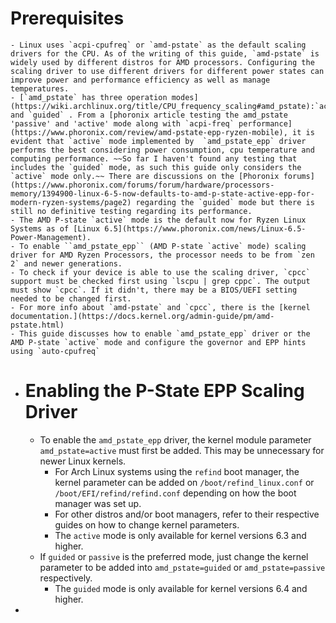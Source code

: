 # Prerequisites
	- Linux uses `acpi-cpufreq` or `amd-pstate` as the default scaling drivers for the CPU. As of the writing of this guide, `amd-pstate` is widely used by different distros for AMD processors. Configuring the scaling driver to use different drivers for different power states can improve power and performance efficiency as well as manage temperatures.
	- [`amd_pstate` has three operation modes](https://wiki.archlinux.org/title/CPU_frequency_scaling#amd_pstate):`active`,`passive` and `guided` . From a [phoronix article testing the amd_pstate 'passive' and 'active' mode along with `acpi-freq` performance](https://www.phoronix.com/review/amd-pstate-epp-ryzen-mobile), it is evident that `active` mode implemented by  `amd_pstate_epp` driver performs the best considering power consumption, cpu temperature and  computing performance. ~~So far I haven't found any testing that includes the `guided` mode, as such this guide only considers the `active` mode only.~~ There are discussions on the [Phoronix forums](https://www.phoronix.com/forums/forum/hardware/processors-memory/1394900-linux-6-5-now-defaults-to-amd-p-state-active-epp-for-modern-ryzen-systems/page2) regarding the `guided` mode but there is still no definitive testing regarding its performance.
	- The AMD P-state `active` mode is the default now for Ryzen Linux Systems as of [Linux 6.5](https://www.phoronix.com/news/Linux-6.5-Power-Management).
	- To enable ``amd_pstate_epp`` (AMD P-state `active` mode) scaling driver for AMD Ryzen Processors, the processor needs to be from `zen 2` and newer generations.
	- To check if your device is able to use the scaling driver, `cpcc` support must be checked first using `lscpu | grep cppc`. The output must show `cpcc`. If it didn't, there may be a BIOS/UEFI setting needed to be changed first.
	- For more info about `amd-pstate` and `cpcc`, there is the [kernel documentation.](https://docs.kernel.org/admin-guide/pm/amd-pstate.html)
	- This guide discusses how to enable `amd_pstate_epp` driver or the AMD P-state `active` mode and configure the governor and EPP hints using `auto-cpufreq`
- # Enabling the P-State EPP Scaling Driver
	- To enable the `amd_pstate_epp` driver, the kernel module parameter `amd_pstate=active` must first be added. This may be unnecessary for newer Linux kernels.
		- For Arch Linux systems using the `refind` boot manager, the kernel parameter can be added on `/boot/refind_linux.conf` or `/boot/EFI/refind/refind.conf` depending on how the boot manager was set up.
		- For other distros and/or boot managers, refer to their respective guides on how to change kernel parameters.
		- The ``active`` mode is only available for kernel versions 6.3 and higher.
	- If `guided` or `passive` is the preferred mode, just change the kernel parameter to be added into `amd_pstate=guided` or `amd_pstate=passive` respectively.
		- The ``guided`` mode is only available for kernel versions 6.4 and higher.
-